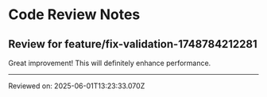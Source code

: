 # Code Review Notes

## Review for feature/fix-validation-1748784212281

Great improvement! This will definitely enhance performance.

---
Reviewed on: 2025-06-01T13:23:33.070Z